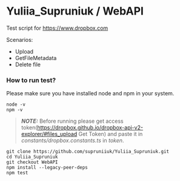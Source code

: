 # Yuliia_Supruniuk / WebAPI

Test script for https://www.dropbox.com

Scenarios:
- Upload
- GetFileMetadata
- Delete file

### How to run test?
Please make sure you have installed node and npm in your system.
 ```
 node -v
 npm -v
 ```
> **_NOTE:_**  Before running please get access token(https://dropbox.github.io/dropbox-api-v2-explorer/#files_upload Get Token) and paste it in _constants/dropbox.constants.ts_ in _token_.
```
git clone https://github.com/supruniiuk/Yuliia_Supruniuk.git
cd Yuliia_Supruniuk
git checkout WebAPI
npm install --legacy-peer-deps
npm test
```
